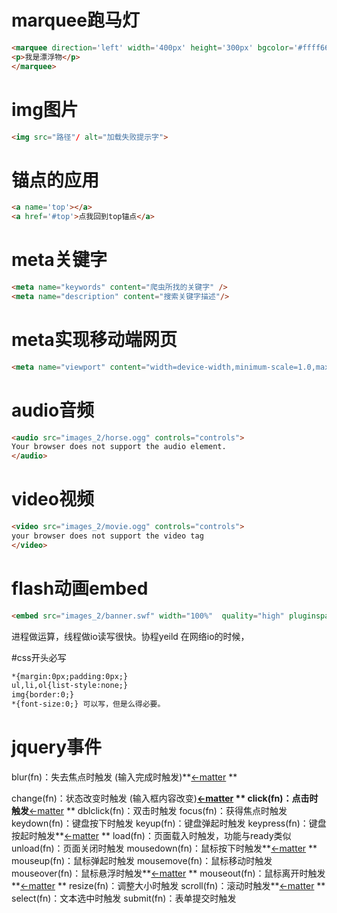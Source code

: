 # marquee跑马灯

```html
<marquee direction='left' width='400px' height='300px' bgcolor='#ffff66' scrollAmount='100' scrollDelay='40'>
<p>我是漂浮物</p>
</marquee>
```

# img图片

```html
<img src="路径"/ alt="加载失败提示字">
```



# 锚点的应用

```html
<a name='top'></a> 
<a href='#top'>点我回到top锚点</a>
```

# meta关键字

```html
<meta name="keywords" content="爬虫所找的关键字" />
<meta name="description" content="搜索关键字描述"/>
```

# meta实现移动端网页

```html
<meta name="viewport" content="width=device-width,minimum-scale=1.0,maximum-scale=1.0,maximum-scale=1.0,user-scalable=0"/>
```

# audio音频

```html
<audio src="images_2/horse.ogg" controls="controls">
Your browser does not support the audio element.
</audio>
```

# video视频

```html
<video src="images_2/movie.ogg" controls="controls">
your browser does not support the video tag
</video>
```

# flash动画embed

```html
<embed src="images_2/banner.swf" width="100%"  quality="high" pluginspage="http://www.macromedia.com/go/getflashplayer" type="application/x-shockwave-flash" wmode="transparent"></embed>
```

进程做运算，线程做io读写很快。协程yeild 在网络io的时候，

#css开头必写

```html
*{margin:0px;padding:0px;}
ul,li,ol{list-style:none;}
img{border:0;}
*{font-size:0;} 可以写，但是么得必要。
```

# jquery事件

blur(fn)：失去焦点时触发 (输入完成时触发)**<u><-matter</u>   **

change(fn)：状态改变时触发 (输入框内容改变)**<u><-matter</u>   **
click(fn)：点击时触发**<u><-matter</u>   **
dblclick(fn)：双击时触发
focus(fn)：获得焦点时触发
keydown(fn)：键盘按下时触发
keyup(fn)：键盘弹起时触发
keypress(fn)：键盘按起时触发**<u><-matter</u>   **
load(fn)：页面载入时触发，功能与ready类似
unload(fn)：页面关闭时触发
mousedown(fn)：鼠标按下时触发**<u><-matter</u>   **
mouseup(fn)：鼠标弹起时触发
mousemove(fn)：鼠标移动时触发
mouseover(fn)：鼠标悬浮时触发**<u><-matter</u>   **
mouseout(fn)：鼠标离开时触发**<u><-matter</u>   **
resize(fn)：调整大小时触发
scroll(fn)：滚动时触发**<u><-matter</u>   **
select(fn)：文本选中时触发
submit(fn)：表单提交时触发





